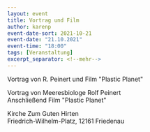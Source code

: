 ```yaml
---
layout: event
title: Vortrag und Film
author: karenp
event-date-sort: 2021-10-21
event-date: "21.10.2021"
event-time: "18:00"
tags: [Veranstaltung]
excerpt_separator: <!--mehr-->
---
```


Vortrag von R. Peinert und Film "Plastic Planet"<!--mehr-->

Vortrag von Meeresbiologe Rolf Peinert  
Anschließend Film "Plastic Planet"

Kirche Zum Guten Hirten  
Friedrich-Wilhelm-Platz, 12161 Friedenau
